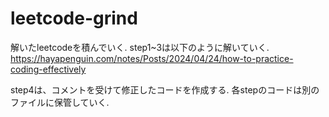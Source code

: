 # leetcode-grind
解いたleetcodeを積んでいく.
step1~3は以下のように解いていく.
https://hayapenguin.com/notes/Posts/2024/04/24/how-to-practice-coding-effectively

step4は、コメントを受けて修正したコードを作成する.
各stepのコードは別のファイルに保管していく.
